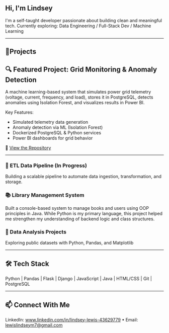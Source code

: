 ## Hi, I'm Lindsey

I'm a self-taught developer passionate about building clean and meaningful tech.
Currently exploring: Data Engineering / Full-Stack Dev / Machine Learning

___

## 🚀Projects

## 🔍 Featured Project: Grid Monitoring & Anomaly Detection
A machine learning-based system that simulates power grid telemetry (voltage, current, frequency, and load), stores it in PostgreSQL, detects anomalies using Isolation Forest, and visualizes results in Power BI.

Key Features:
- Simulated telemetry data generation
- Anomaly detection via ML (Isolation Forest)
- Dockerized PostgreSQL & Python services
- Power BI dashboards for grid behavior

🔗 [View the Repository](https://github.com/lindseylew/power-grid-analysis)

---

### 🔧 ETL Data Pipeline (In Progress)
Building a scalable pipeline to automate data ingestion, transformation, and storage.

### 📚 Library Management System
Built a console-based system to manage books and users using OOP principles in Java.
While Python is my primary language, this project helped me strengthen my understanding of backend logic and class structures.

### 🧪 Data Analysis Projects
Exploring public datasets with Python, Pandas, and Matplotlib

___

## 🛠 Tech Stack
Python | Pandas | Flask | Django | JavaScript | Java | HTML/CSS | Git | PostgreSQL

___

## 📫 Connect With Me
LinkedIn: www.linkedin.com/in/lindsey-lewis-43629779 • Email: lewislindseym7@gmail.com
